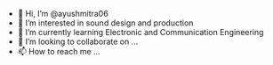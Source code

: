 - 👋 Hi, I’m @ayushmitra06
- 👀 I’m interested in sound design and production
- 🌱 I’m currently learning Electronic and Communication Engineering
- 💞️ I’m looking to collaborate on ...
- 📫 How to reach me ...

<!---
ayushmitra06/ayushmitra06 is a ✨ special ✨ repository because its `README.md` (this file) appears on your GitHub profile.
You can click the Preview link to take a look at your changes.
--->
